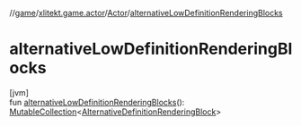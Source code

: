 //[game](../../../index.md)/[xlitekt.game.actor](../index.md)/[Actor](index.md)/[alternativeLowDefinitionRenderingBlocks](alternative-low-definition-rendering-blocks.md)

# alternativeLowDefinitionRenderingBlocks

[jvm]\
fun [alternativeLowDefinitionRenderingBlocks](alternative-low-definition-rendering-blocks.md)(): [MutableCollection](https://kotlinlang.org/api/latest/jvm/stdlib/kotlin.collections/-mutable-collection/index.html)&lt;[AlternativeDefinitionRenderingBlock](../../xlitekt.game.actor.render.block/-alternative-definition-rendering-block/index.md)&gt;

